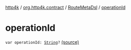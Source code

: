 [http4k](../../index.md) / [org.http4k.contract](../index.md) / [RouteMetaDsl](index.md) / [operationId](./operation-id.md)

# operationId

`var operationId: `[`String`](https://kotlinlang.org/api/latest/jvm/stdlib/kotlin/-string/index.html)`?` [(source)](https://github.com/http4k/http4k/blob/master/http4k-contract/src/main/kotlin/org/http4k/contract/routeMeta.kt#L31)